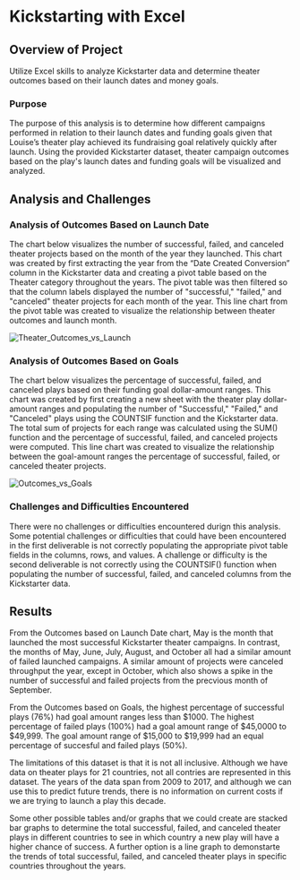 # Kickstarting with Excel

## Overview of Project
Utilize Excel skills to analyze Kickstarter data and determine theater outcomes based on their launch dates and money goals.

### Purpose

The purpose of this analysis is to determine how different campaigns performed in relation to their launch dates and funding goals given that Louise’s theater play achieved its fundraising goal relatively quickly after launch. Using the provided Kickstarter dataset, theater campaign outcomes based on the play's launch dates and funding goals will be visualized and analyzed.

## Analysis and Challenges

### Analysis of Outcomes Based on Launch Date

The chart below visualizes the number of successful, failed, and canceled theater projects based on the month of the year they launched. This chart was created by first extracting the year from the “Date Created Conversion” column in the Kickstarter data and creating a pivot table based on the Theater category throughout the years. The pivot table was then filtered so that the column labels displayed the number of "successful," "failed," and "canceled" theater projects for each month of the year. This line chart from the pivot table was created to visualize the relationship between theater outcomes and launch month.

![Theater_Outcomes_vs_Launch](https://user-images.githubusercontent.com/108038989/177430634-7a190267-4f3c-4cdc-98d4-90f8b4f37672.png)

### Analysis of Outcomes Based on Goals

The chart below visualizes the percentage of successful, failed, and canceled plays based on their funding goal dollar-amount ranges. This chart was created by first creating a new sheet with the theater play dollar-amount ranges and populating the number of "Successful," "Failed," and "Canceled" plays using the COUNTSIF function and the Kickstarter data. The total sum of projects for each range was calculated using the SUM() function and the percentage of successful, failed, and canceled projects were computed. This line chart was created to visualize the relationship between the goal-amount ranges the percentage of successful, failed, or canceled theater projects.

![Outcomes_vs_Goals](https://user-images.githubusercontent.com/108038989/177430618-a8a7dc45-0745-4e80-b9cc-a9c1ab77d3e5.png)

### Challenges and Difficulties Encountered

There were no challenges or difficulties encountered durign this analysis. Some potential challenges or difficulties that could have been encountered in the first deliverable is not correctly populating the appropriate pivot table fields in the columns, rows, and values. A challenge or difficulty is the second deliverable is not correctly using the COUNTSIF() function when populating the number of successful, failed, and canceled columns from the Kickstarter data. 

## Results

From the Outcomes based on Launch Date chart, May is the month that launched the most successful Kickstarter theater campaigns. In contrast, the months of May, June, July, August, and October all had a similar amount of failed launched campaigns. A similar amount of projects were canceled throughput the year, except in October, which also shows a spike in the number of successful and failed projects from the precvious month of September. 

From the Outcomes based on Goals, the highest percentage of successful plays (76%) had goal amount ranges less than $1000. The highest percentage of failed plays (100%) had a goal amount range of $45,0000 to $49,999. The goal amount range of $15,000 to $19,999 had an equal percentage of succesful and failed plays (50%). 

The limitations of this dataset is that it is not all inclusive. Although we have data on theater plays for 21 countries, not all contries are represented in this dataset. The years of the data span from 2009 to 2017, and although we can use this to predict future trends, there is no information on current costs if we are trying to launch a play this decade.  

Some other possible tables and/or graphs that we could create are stacked bar graphs to determine the total successful, failed, and canceled theater plays in different countries to see in which country a new play will have a higher chance of success. A further option is a line graph to demonstarte the trends of total successful, failed, and canceled theater plays in specific countries throughout the years.
